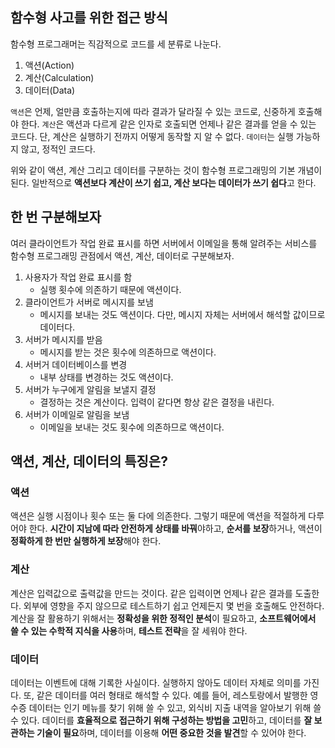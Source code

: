 ## 함수형 사고를 위한 접근 방식

함수형 프로그래머는 직감적으로 코드를 세 분류로 나눈다.

1. 액션(Action)
2. 계산(Calculation)
3. 데이터(Data)

`액션`은 언제, 얼만큼 호출하는지에 따라 결과가 달라질 수 있는 코드로, 신중하게 호출해야 한다.
`계산`은 액션과 다르게 같은 인자로 호출되면 언제나 같은 결과를 얻을 수 있는 코드다. 단, 계산은 실행하기 전까지 어떻게 동작할 지 알 수 없다.
`데이터`는 실행 가능하지 않고, 정적인 코드다.

위와 같이 액션, 계산 그리고 데이터를 구분하는 것이 함수형 프로그래밍의 기본 개념이 된다. 일반적으로 **액션보다 계산이 쓰기 쉽고, 계산 보다는 데이터가 쓰기 쉽다**고 한다.

## 한 번 구분해보자

여러 클라이언트가 작업 완료 표시를 하면 서버에서 이메일을 통해 알려주는 서비스를 함수형 프로그래밍 관점에서 액션, 계산, 데이터로 구분해보자.

1. 사용자가 작업 완료 표시를 함
   - 실행 횟수에 의존하기 때문에 액션이다.
2. 클라이언트가 서버로 메시지를 보냄
   - 메시지를 보내는 것도 액션이다. 다만, 메시지 자체는 서버에서 해석할 값이므로 데이터다.
3. 서버가 메시지를 받음
   - 메시지를 받는 것은 횟수에 의존하므로 액션이다.
4. 서버거 데이터베이스를 변경
   - 내부 상태를 변경하는 것도 액션이다.
5. 서버가 누구에게 알림을 보낼지 결정
   - 결정하는 것은 계산이다. 입력이 같다면 항상 같은 결정을 내린다.
6. 서버가 이메일로 알림을 보냄
   - 이메일을 보내는 것도 횟수에 의존하므로 액션이다.

## 액션, 계산, 데이터의 특징은?

### 액션

액션은 실행 시점이나 횟수 또는 둘 다에 의존한다. 그렇기 때문에 액션을 적절하게 다루어야 한다. **시간이 지남에 따라 안전하게 상태를 바꿔**야하고, **순서를 보장**하거나, 액션이 **정확하게 한 번만 실행하게 보장**해야 한다.

### 계산

계산은 입력값으로 출력값을 만드는 것이다. 같은 입력이면 언제나 같은 결과를 도출한다. 외부에 영향을 주지 않으므로 테스트하기 쉽고 언제든지 몇 번을 호출해도 안전하다. 계산을 잘 활용하기 위해서는 **정확성을 위한 정적인 분석**이 필요하고, **소프트웨어에서 쓸 수 있는 수학적 지식을 사용**하며, **테스트 전략**을 잘 세워야 한다.

### 데이터

데이터는 이벤트에 대해 기록한 사실이다. 실행하지 않아도 데이터 자체로 의미를 가진다. 또, 같은 데이터를 여러 형태로 해석할 수 있다. 예를 들어, 레스토랑에서 발행한 영수증 데이터는 인기 메뉴를 찾기 위해 쓸 수 있고, 외식비 지출 내역을 알아보기 위해 쓸 수 있다. 데이터를 **효율적으로 접근하기 위해 구성하는 방법을 고민**하고, 데이터를 **잘 보관하는 기술이 필요**하며, 데이터를 이용해 **어떤 중요한 것을 발견**할 수 있어야 한다.
